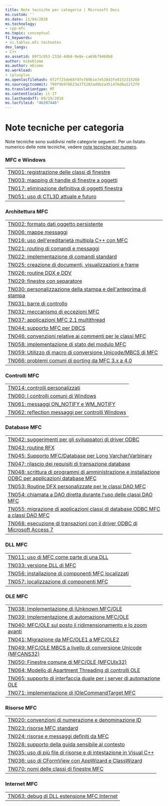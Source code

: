 ```yaml
---
title: Note tecniche per categoria | Microsoft Docs
ms.custom: ''
ms.date: 11/04/2016
ms.technology:
- cpp-mfc
ms.topic: conceptual
f1_keywords:
- vc.tables.mfc.technotes
dev_langs:
- C++
ms.assetid: b9f1c953-233d-4d64-9e8e-ca69b79460b8
author: mikeblome
ms.author: mblome
ms.workload:
- cplusplus
ms.openlocfilehash: 6f2f725de68fdfe789b1e7e53843fe8152315268
ms.sourcegitcommit: 799f9b976623a375203ad8b2ad5147bd6a2212f0
ms.translationtype: MT
ms.contentlocale: it-IT
ms.lasthandoff: 09/19/2018
ms.locfileid: "46397446"
---
```

# <a name="technical-notes-by-category"></a>Note tecniche per categoria

Note tecniche sono suddivisi nelle categorie seguenti. Per un listato numerico delle note tecniche, vedere [note tecniche per numero](../mfc/technical-notes-by-number.md).

### <a name="mfc-and-windows"></a>MFC e Windows

||
|-|
|[TN001: registrazione delle classi di finestre](../mfc/tn001-window-class-registration.md)|
|[TN003: mapping di handle di finestre a oggetti](../mfc/tn003-mapping-of-windows-handles-to-objects.md)|
|[TN017: eliminazione definitiva di oggetti finestra](../mfc/tn017-destroying-window-objects.md)|
|[TN051: uso di CTL3D attuale e futuro](../mfc/tn051-using-ctl3d-now-and-in-the-future.md)|

### <a name="mfc-architecture"></a>Architettura MFC

||
|-|
|[TN002: formato dati oggetto persistente](../mfc/tn002-persistent-object-data-format.md)|
|[TN006: mappe messaggi](../mfc/tn006-message-maps.md)|
|[TN016: uso dell'ereditarietà multipla C++ con MFC](../mfc/tn016-using-cpp-multiple-inheritance-with-mfc.md)|
|[TN021: routing di comandi e messaggi](../mfc/tn021-command-and-message-routing.md)|
|[TN022: implementazione di comandi standard](../mfc/tn022-standard-commands-implementation.md)|
|[TN025: creazione di documenti, visualizzazioni e frame](../mfc/tn025-document-view-and-frame-creation.md)|
|[TN026: routine DDX e DDV](../mfc/tn026-ddx-and-ddv-routines.md)|
|[TN029: finestre con separatore](../mfc/tn029-splitter-windows.md)|
|[TN030: personalizzazione della stampa e dell'anteprima di stampa](../mfc/tn030-customizing-printing-and-print-preview.md)|
|[TN031: barre di controllo](../mfc/tn031-control-bars.md)|
|[TN032: meccanismo di eccezioni MFC](../mfc/tn032-mfc-exception-mechanism.md)|
|[TN037: applicazioni MFC 2.1 multithread](../mfc/tn037-multithreaded-mfc-2-1-applications.md)|
|[TN044: supporto MFC per DBCS](../mfc/tn044-mfc-support-for-dbcs.md)|
|[TN046: convenzioni relative ai commenti per le classi MFC](../mfc/tn046-commenting-conventions-for-the-mfc-classes.md)|
|[TN058: implementazione di stato del modulo MFC](../mfc/tn058-mfc-module-state-implementation.md)|
|[TN059: Utilizzo di macro di conversione Unicode/MBCS di MFC](../mfc/tn059-using-mfc-mbcs-unicode-conversion-macros.md)|
|[TN066: problemi comuni di porting da MFC 3.x a 4.0](../mfc/tn066-common-mfc-3-x-to-4-0-porting-issues.md)|

### <a name="mfc-controls"></a>Controlli MFC

||
|-|
|[TN014: controlli personalizzati](../mfc/tn014-custom-controls.md)|
|[TN060: I controlli comuni di Windows](../mfc/tn060-the-new-windows-common-controls.md)|
|[TN061: messaggi ON_NOTIFY e WM_NOTIFY](../mfc/tn061-on-notify-and-wm-notify-messages.md)|
|[TN062: reflection messaggi per controlli Windows](../mfc/tn062-message-reflection-for-windows-controls.md)|

### <a name="mfc-database"></a>Database MFC

||
|-|
|[TN042: suggerimenti per gli sviluppatori di driver ODBC](../mfc/tn042-odbc-driver-developer-recommendations.md)|
|[TN043: routine RFX](../mfc/tn043-rfx-routines.md)|
|[TN045: Supporto MFC/Database per Long Varchar/Varbinary](../mfc/tn045-mfc-database-support-for-long-varchar-varbinary.md)|
|[TN047: rilascio dei requisiti di transazione database](../mfc/tn047-relaxing-database-transaction-requirements.md)|
|[TN048: scrittura di programmi di amministrazione e installazione ODBC per applicazioni database MFC](../mfc/tn048-writing-odbc-setup-and-administration-programs.md)|
|[TN053: Routine DFX personalizzate per le classi DAO MFC](../mfc/tn053-custom-dfx-routines-for-dao-database-classes.md)|
|[TN054: chiamata a DAO diretta durante l'uso delle classi DAO MFC](../mfc/tn054-calling-dao-directly-while-using-mfc-dao-classes.md)|
|[TN055: migrazione di applicazioni classi di database ODBC MFC a classi DAO MFC](../mfc/tn055-migrating-mfc-odbc-database-class-applications-to-mfc-dao-classes.md)|
|[TN068: esecuzione di transazioni con il driver ODBC di Microsoft Access 7](../mfc/tn068-performing-transactions-with-the-microsoft-access-7-odbc-driver.md)|

### <a name="mfc-dlls"></a>DLL MFC

||
|-|
|[TN011: uso di MFC come parte di una DLL](../mfc/tn011-using-mfc-as-part-of-a-dll.md)|
|[TN033: versione DLL di MFC](../mfc/tn033-dll-version-of-mfc.md)|
|[TN056: installazione di componenti MFC localizzati](../mfc/tn056-installation-of-localized-mfc-components.md)|
|[TN057: localizzazione di componenti MFC](../mfc/tn057-localization-of-mfc-components.md)|

### <a name="mfc-ole"></a>OLE MFC

||
|-|
|[TN038: Implementazione di IUnknown MFC/OLE](../mfc/tn038-mfc-ole-iunknown-implementation.md)|
|[TN039: Implementazione di automazione MFC/OLE](../mfc/tn039-mfc-ole-automation-implementation.md)|
|[TN040: MFC/OLE sul posto il ridimensionamento e lo zoom avanti](../mfc/tn040-mfc-ole-in-place-resizing-and-zooming.md)|
|[TN041: Migrazione da MFC/OLE1 a MFC/OLE2](../mfc/tn041-mfc-ole1-migration-to-mfc-ole-2.md)|
|[TN049: MFC/OLE MBCS a livello di conversione Unicode (MFCANS32)](../mfc/tn049-mfc-ole-mbcs-to-unicode-translation-layer-mfcans32.md)|
|[TN050: Finestre comune di MFC/OLE (MFCUIx32)](../mfc/tn050-mfc-ole-common-dialogs-mfcuix32.md)|
|[TN064: Modello di Apartment Threading di controlli OLE](../mfc/tn064-apartment-model-threading-in-activex-controls.md)|
|[TN065: supporto di interfaccia duale per i server di automazione OLE](../mfc/tn065-dual-interface-support-for-ole-automation-servers.md)|
|[TN071: implementazione di IOleCommandTarget MFC](../mfc/tn071-mfc-iolecommandtarget-implementation.md)|

### <a name="mfc-resources"></a>Risorse MFC

||
|-|
|[TN020: convenzioni di numerazione e denominazione ID](../mfc/tn020-id-naming-and-numbering-conventions.md)|
|[TN023: risorse MFC standard](../mfc/tn023-standard-mfc-resources.md)|
|[TN024: risorse e messaggi definiti da MFC](../mfc/tn024-mfc-defined-messages-and-resources.md)|
|[TN028: supporto della guida sensibile al contesto](../mfc/tn028-context-sensitive-help-support.md)|
|[TN035: uso di più file di risorse e di intestazione in Visual C++](../mfc/tn035-using-multiple-resource-files-and-header-files-with-visual-cpp.md)|
|[TN036: uso di CFormView con AppWizard e ClassWizard](../mfc/tn036-using-cformview-with-appwizard-and-classwizard.md)|
|[TN070: nomi delle classi di finestre MFC](../mfc/tn070-mfc-window-class-names.md)|

### <a name="mfc-internet"></a>Internet MFC

||
|-|
|[TN063: debug di DLL estensione MFC Internet](../mfc/tn063-debugging-internet-extension-dlls.md)|

